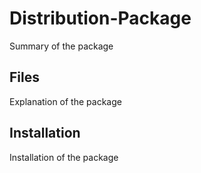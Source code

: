 # Distribution-Package

Summary of the package

## Files

Explanation of the package

## Installation

Installation of the package
